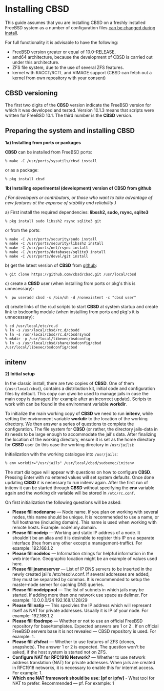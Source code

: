 # Installing CBSD

This guide assumes that you are installing CBSD on a freshly installed FreeBSD system as a number of configuration files [can be changed during install](https://www.bsdstore.ru/en/custom_freecbsd.html).


For full functionality it is advisable to have the following:

  +  FreeBSD version greater or equal of 10.0-RELEASE.
  +  amd64 architecture, because the development of CBSD is carried out under this architecture.
  +  ZFS file system, due to the use of several ZFS features.
  +  kernel with RACCT/RCTL and VIMAGE support (CBSD can fetch out a kernel from own repository with your consent)


## CBSD versioning


The first two digits of the **CBSD** version indicate the FreeBSD version for which it was developed and tested. Version 10.1.3 means that scripts were written for FreeBSD 10.1. The third number is the **CBSD** version.

## Preparing the system and installing CBSD


**1a) Installing from ports or packages**

**CBSD** can be installed from FreeBSD ports:

```
% make -C /usr/ports/sysutils/cbsd install
```

or as a package:

```
% pkg install cbsd
```

**1b) Installing experimental (development) version of CBSD from github**

 *( For developers or contributors, or those who want to take advantage of new features at the expense of stability and reliability )*

 a) First install the required dependencies: **libssh2, sudo, rsync, sqlite3**


```
% pkg install sudo libssh2 rsync sqlite3 git
```

or from the ports:

```
% make -C /usr/ports/security/sudo install
% make -C /usr/ports/security/libssh2 install
% make -C /usr/ports/net/rsync install
% make -C /usr/ports/databases/sqlite3 install
% make -C /usr/ports/devel/git install
```

b) get the latest version of **CBSD** from [github](https://github.com/):

```
% git clone https://github.com/cbsd/cbsd.git /usr/local/cbsd
```

c) create a **CBSD** user (when installing from ports or pkg's this is unnecessary):

```
%  pw useradd cbsd -s /bin/sh -d /nonexistent -c "cbsd user"
```

d) create links of the rc.d scripts to start **CBSD** at system startup and create link to bsdconfig module (when installing from ports and pkg's it is unnecessary):

```
% cd /usr/local/etc/rc.d
% ln -s /usr/local/cbsd/rc.d/cbsdd
% ln -s /usr/local/cbsd/rc.d/cbsdrsyncd
% mkdir -p /usr/local/libexec/bsdconfig
% ln -s /usr/local/cbsd/share/bsdconfig/cbsd /usr/local/libexec/bsdconfig/cbsd
```

## initenv

**2) Initial setup**

In the classic install, there are two copies of **CBSD**. One of them (`/usr/local/cbsd`), contains a distribution kit, initial code and configuration files by default. This copy can qlwo be used to manage jails in case the main copy is damaged (for example after an incorrect update). Scripts to work with can be found in the environment variable **workdir**.

To initialize the main working copy of **CBSD** we need to run **initenv**, while setting the environment variable **workdir** to the location of the working directory. We then answer a series of questions to complete the configuration. The file system for **CBSD** (or rather, the directory jails-data in it) needs to be large enough to accommodate the jail's data. After finalizing the location of the working directory, ensure it is set as the home directory for **CBSD** user (in this case the working directory in `/usr/jails`):

Initialization with the working catalogue into `/usr/jails`:

```
% env workdir="/usr/jails" /usr/local/cbsd/sudoexec/initenv
```

The start dialogue will appear with questions on how to configure **CBSD**. Pressing Enter with no entered values will set system defaults. Once done updating **CBSD** it is necessary to run initenv again. After the first run of initenv it can be started through **CBSD** without specifying the **env** variable again and the working dir variable will be stored in `/etc/rc.conf`.

On first initialization the following questions will be asked:


  +  **Please fill nodename** — Node name. If you plan on working with several nodes, this name should be unique. It is recommended to use a name, or full hostname (including domain). This name is used when working with remote hosts. Example: node1.my.domain.
  +  **Please fill nodeip** — Working and static IP address of a node. It shouldn't be an alias and it is desirable to register this IP on a separate interface (free from any other except a management-traffic). For example: 192.168.1.2
  +  **Please fill nodeloc** — Information strings for helpful information in the web interface. Geographic location might be an example of values used here.
  +  **Please fill jnameserver** — List of IP DNS servers to be inserted in the newly created jail's /etc/resolv.conf. If several addresses are added, they must be separated by commas. It is recommended to setup the master-node server for caching DNS queries.
  +  **Please fill nodeippool** — The list of subnets in which jails may be started. If adding more than one network use space as delimer. For example: 10.0.0.0/24 192.168.1.128/29
  +  **Please fill natip** — This specivies the IP address which will represent itself as NAT for private addresses. Usually it is IP of your node. For example: 192.168.1.2
  +  **Please fill fbsdrepo** — Whether or not to use an official FreeBSD repository for base/templates. Expected answers are 1 or 2 . If on official FreeBSD servers base it is not revealed — CBSD repository is used. For example: 1.
  +  **Please fill zfsfeat** — Whether to use features of ZFS (clones, snapshots). The answer 1 or 2 is expected. The question won't be asked, if the host system is started not on ZFS.
  +  **Configure NAT for RFC1918 Network?** — Whether to use network address translation (NAT) for private addresses. When jails are created in RFC1918 networks, it is necessary to enable this for internet access. For example: 1.
  +  **Which one NAT framework should be use: [pf or ipfw]** - What tool for NAT to prefer. Recommended — pf. For example: 1

